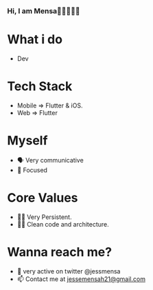 ### Hi, I am Mensa👋🇬🇭🇬🇧

# What i do
- Dev
# Tech Stack 
- Mobile => Flutter & iOS. 
- Web => Flutter 
# Myself
- 🗣 Very communicative 
- 🎯 Focused
# Core Values 
- 💪🏿 Very Persistent.
- 🛀🏿 Clean code and architecture.
# Wanna reach me? 
- 💬 very active on twitter @jessmensa
- 📫 Contact me at jessemensah21@gmail.com


